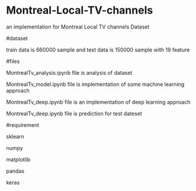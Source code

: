 # Montreal-Local-TV-channels
an implementation for Montreal Local TV channels Dataset

#dataset

train data is 660000 sample and test data is 150000 sample with 19 feature


#files

MontrealTv_analysis.ipynb file is analysis of dataset

MontrealTv_model.ipynb file is implementation of some machine learning approach

MontrealTv_deep.ipynb file is an implementation of deep learning approach

MontrealTv_deep.ipynb file is prediction for test dateset


#requirement

sklearn

numpy

matplotlib

pandas

keras
